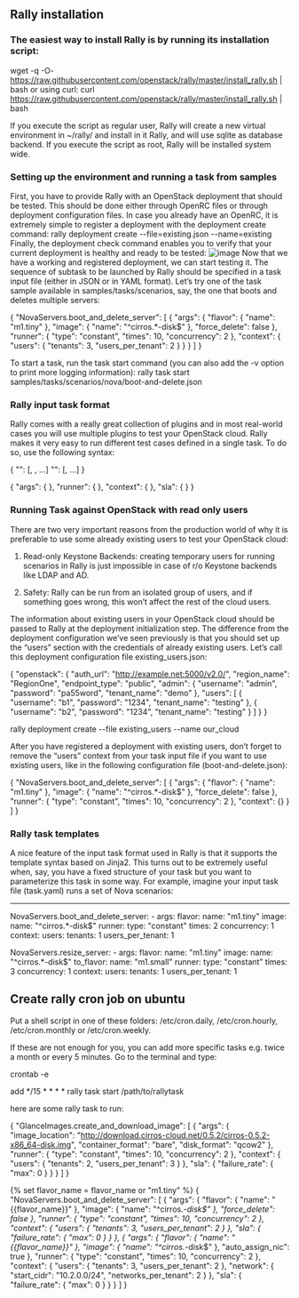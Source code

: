 ## Rally installation
### The easiest way to install Rally is by running its installation script:
wget -q -O- https://raw.githubusercontent.com/openstack/rally/master/install_rally.sh | bash
or using curl:
curl https://raw.githubusercontent.com/openstack/rally/master/install_rally.sh | bash

If you execute the script as regular user, Rally will create a new virtual environment in ~/rally/ and install in it Rally, and will use sqlite as database backend. If you execute the script as root, Rally will be installed system wide.
### Setting up the environment and running a task from samples
First, you have to provide Rally with an OpenStack deployment that should be tested. This should be done either through OpenRC files or through deployment configuration files. In case you already have an OpenRC, it is extremely simple to register a deployment with the deployment create command:
rally deployment create --file=existing.json --name=existing
Finally, the deployment check command enables you to verify that your current deployment is healthy and ready to be tested:
![image](https://github.com/samsung-cnct/openstack-helm/assets/8689383/97463394-3667-4b82-bc53-51098e09b9e4)
Now that we have a working and registered deployment, we can start testing it. The sequence of subtask to be launched by Rally should be specified in a task input file (either in JSON or in YAML format). Let’s try one of the task sample available in samples/tasks/scenarios, say, the one that boots and deletes multiple servers:

{
    "NovaServers.boot_and_delete_server": [
        {
            "args": {
                "flavor": {
                    "name": "m1.tiny"
                },
                "image": {
                    "name": "^cirros.*-disk$"
                },
                "force_delete": false
            },
            "runner": {
                "type": "constant",
                "times": 10,
                "concurrency": 2
            },
            "context": {
                "users": {
                    "tenants": 3,
                    "users_per_tenant": 2
                }
            }
        }
    ]
}



To start a task, run the task start command (you can also add the -v option to print more logging information):
rally task start samples/tasks/scenarios/nova/boot-and-delete.json

### Rally input task format
Rally comes with a really great collection of plugins and in most real-world cases you will use multiple plugins to test your OpenStack cloud. Rally makes it very easy to run different test cases defined in a single task. To do so, use the following syntax:

{
    "<ScenarioName1>": [<config>, <config2>, ...]
    "<ScenarioName2>": [<config>, ...]
}

{
    "args": { <scenario-specific arguments> },
    "runner": { <type of the runner and its specific parameters> },
    "context": { <contexts needed for this scenario> },
    "sla": { <different SLA configs> }
}
### Running Task against OpenStack with read only users

There are two very important reasons from the production world of why it is preferable to use some already existing users to test your OpenStack cloud:

1. Read-only Keystone Backends: creating temporary users for running scenarios in Rally is just impossible in case of r/o Keystone backends like LDAP and AD.

2. Safety: Rally can be run from an isolated group of users, and if something goes wrong, this won’t affect the rest of the cloud users.

The information about existing users in your OpenStack cloud should be passed to Rally at the deployment initialization step. The difference from the deployment configuration we’ve seen previously is that you should set up the “users” section with the credentials of already existing users. Let’s call this deployment configuration file existing_users.json:

{
     "openstack": {
         "auth_url": "http://example.net:5000/v2.0/",
         "region_name": "RegionOne",
         "endpoint_type": "public",
         "admin": {
             "username": "admin",
             "password": "pa55word",
             "tenant_name": "demo"
         },
         "users": [
             {
                 "username": "b1",
                 "password": "1234",
                 "tenant_name": "testing"
             },
             {
                 "username": "b2",
                 "password": "1234",
                 "tenant_name": "testing"
             }
         ]
     }
}

rally deployment create --file existing_users --name our_cloud

After you have registered a deployment with existing users, don’t forget to remove the “users” context from your task input file if you want to use existing users, like in the following configuration file (boot-and-delete.json):

{
    "NovaServers.boot_and_delete_server": [
        {
            "args": {
                "flavor": {
                    "name": "m1.tiny"
                },
                "image": {
                    "name": "^cirros.*-disk$"
                },
                "force_delete": false
            },
            "runner": {
                "type": "constant",
                "times": 10,
                "concurrency": 2
            },
            "context": {}
        }
    ]
}

### Rally task templates
A nice feature of the input task format used in Rally is that it supports the template syntax based on Jinja2. This turns out to be extremely useful when, say, you have a fixed structure of your task but you want to parameterize this task in some way. For example, imagine your input task file (task.yaml) runs a set of Nova scenarios:

---
  NovaServers.boot_and_delete_server:
    -
      args:
        flavor:
            name: "m1.tiny"
        image:
            name: "^cirros.*-disk$"
      runner:
        type: "constant"
        times: 2
        concurrency: 1
      context:
        users:
          tenants: 1
          users_per_tenant: 1

  NovaServers.resize_server:
    -
      args:
        flavor:
            name: "m1.tiny"
        image:
            name: "^cirros.*-disk$"
        to_flavor:
            name: "m1.small"
      runner:
        type: "constant"
        times: 3
        concurrency: 1
      context:
        users:
          tenants: 1
          users_per_tenant: 1


## Create rally cron job on ubuntu
Put a shell script in one of these folders: /etc/cron.daily, /etc/cron.hourly, /etc/cron.monthly or /etc/cron.weekly.

If these are not enough for you, you can add more specific tasks e.g. twice a month or every 5 minutes. Go to the terminal and type:

crontab -e

add */15 * * * * rally task start /path/to/rallytask

here are some rally task to run:

{
    "GlanceImages.create_and_download_image": [
        {
            "args": {
                "image_location": "http://download.cirros-cloud.net/0.5.2/cirros-0.5.2-x86_64-disk.img",
                "container_format": "bare",
                "disk_format": "qcow2"
            },
            "runner": {
                "type": "constant",
                "times": 10,
                "concurrency": 2
            },
            "context": {
                "users": {
                    "tenants": 2,
                    "users_per_tenant": 3
                }
            },
            "sla": {
                "failure_rate": {
                    "max": 0
                }
            }
        }
    ]
}

{% set flavor_name = flavor_name or "m1.tiny" %}
{
    "NovaServers.boot_and_delete_server": [
        {
            "args": {
                "flavor": {
                    "name": "{{flavor_name}}"
                },
                "image": {
                    "name": "^cirros.*-disk$"
                },
                "force_delete": false
            },
            "runner": {
                "type": "constant",
                "times": 10,
                "concurrency": 2
            },
            "context": {
                "users": {
                    "tenants": 3,
                    "users_per_tenant": 2
                }
            },
            "sla": {
                "failure_rate": {
                    "max": 0
                }
            }
        },
        {
            "args": {
                "flavor": {
                    "name": "{{flavor_name}}"
                },
                "image": {
                    "name": "^cirros.*-disk$"
                },
                "auto_assign_nic": true
            },
            "runner": {
                "type": "constant",
                "times": 10,
                "concurrency": 2
            },
            "context": {
                "users": {
                    "tenants": 3,
                    "users_per_tenant": 2
                },
                "network": {
                    "start_cidr": "10.2.0.0/24",
                    "networks_per_tenant": 2
                }
            },
            "sla": {
                "failure_rate": {
                    "max": 0
                }
            }
        }
    ]
}




